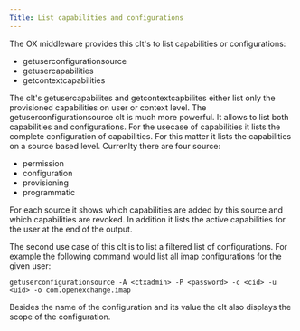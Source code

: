 ```yaml
---
Title: List capabilities and configurations
---
```


The OX middleware provides this clt's to list capabilities or configurations:

* getuserconfigurationsource
* getusercapabilities
* getcontextcapabilities

The clt's getusercapabilites and getcontextcapbilites either list only the provisioned capabilities on user or context level.
The getuserconfigurationsource clt is much more powerful. It allows to list both capabilities and configurations.
For the usecase of capabilities it lists the complete configuration of capabilities. For this matter it lists the capabilities on a source based level.
Currenlty there are four source:

* permission
* configuration
* provisioning
* programmatic

For each source it shows which capabilities are added by this source and which capabilities are revoked.
In addition it lists the active capabilities for the user at the end of the output.

The second use case of this clt is to list a filtered list of configurations.
For example the following command would list all imap configurations for the given user:

    getuserconfigurationsource -A <ctxadmin> -P <password> -c <cid> -u <uid> -o com.openexchange.imap

Besides the name of the configuration and its value the clt also displays the scope of the configuration.
